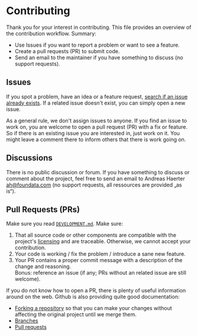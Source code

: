 # Contributing

Thank you for your interest in contributing. This file provides an overview of the contribution workflow. Summary:

* Use Issues if you want to report a problem or want to see a feature.
* Create a pull requests (PR) to submit code.
* Send an email to the maintainer if you have something to discuss (no support requests).


## Issues

If you spot a problem, have an idea or a feature request, [search if an issue already exists](https://github.com/foundata/hugo-theme-govanity/issues). If a related issue doesn't exist, you can simply open a new issue.

As a general rule, we don't assign issues to anyone. If you find an issue to work on, you are welcome to open a pull request (PR) with a fix or feature. So if there is an existing issue you are interested in, just work on it. You might leave a comment there to inform others that there is work going on.


## Discussions

There is no public discussion or forum. If you have something to discuss or comment about the project, feel free to send an email to Andreas Haerter <ah@foundata.com> (no support requests, all ressources are provided „as is“).


## Pull Requests (PRs)

Make sure you read [`DEVELOPMENT.md`](./DEVELOPMENT.md). Make sure:

1. That all source code or other components are compatible with the project's [licensing](./REUSE.toml) and are traceable. Otherwise, we cannot accept your contribution.
2. Your code is working / fix the problem / introduce a sane new feature.
3. Your PR contains a proper commit message with a description of the change and reasoning.<br />Bonus: reference an issue (if any; PRs without an related issue are still welcome).

If you do not know how to open a PR, there is plenty of useful information around on the web. Github is also providing quite good documentation:

* [Forking a repository](https://docs.github.com/en/github/getting-started-with-github/fork-a-repo#fork-an-example-repository) so that you can make your changes without affecting the original project until we merge them.
* [Branches](https://docs.github.com/en/pull-requests/collaborating-with-pull-requests/proposing-changes-to-your-work-with-pull-requests/about-branches#working-with-branches)
* [Pull requests](https://docs.github.com/en/pull-requests/collaborating-with-pull-requests/proposing-changes-to-your-work-with-pull-requests/creating-a-pull-request-from-a-fork)
